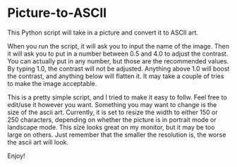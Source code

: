 Picture-to-ASCII
================

This Python script will take in a picture and convert it to ASCII art.

When you run the script, it will ask you to input the name of the image.  Then it will ask you to put in a number between 0.5 and 4.0 to adjust the contrast.  You can actually put in any number, but those are the recommended values.  By typing 1.0, the contrast will not be adjusted.  Anything above 1.0 will boost the contrast, and anything below will flatten it.  It may take a couple of tries to make the image acceptable.

This is a pretty simple script, and I tried to make it easy to follw.  Feel free to edit/use it however you want.  Something you may want to change is the size of the ascii art.  Currently, it is set to resize the width to either 150 or 250 characters, depending on whether the picture is in portrait mode or landscape mode.  This size looks great on my monitor, but it may be too large on others.  Just remember that the smaller the resolution is, the worse the ascii art will look.

Enjoy!
